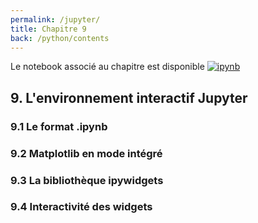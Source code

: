 ```yaml
---
permalink: /jupyter/
title: Chapitre 9
back: /python/contents
---
```


Le notebook associé au chapitre est disponible [![ipynb](https://img.shields.io/badge/-Jupyter-F37626?logo=jupyter&logoColor=white)](https://colab.research.google.com/github/xoolive/python/blob/master/02-ecosysteme/09-jupyter.ipynb) 

## 9. L'environnement interactif Jupyter

### 9.1 Le format .ipynb

### 9.2 Matplotlib en mode intégré

### 9.3 La bibliothèque ipywidgets

### 9.4 Interactivité des widgets
